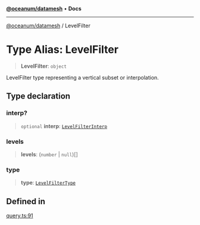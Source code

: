 [**@oceanum/datamesh**](../README.md) • **Docs**

***

[@oceanum/datamesh](../README.md) / LevelFilter

# Type Alias: LevelFilter

> **LevelFilter**: `object`

LevelFilter type representing a vertical subset or interpolation.

## Type declaration

### interp?

> `optional` **interp**: [`LevelFilterInterp`](../enumerations/LevelFilterInterp.md)

### levels

> **levels**: (`number` \| `null`)[]

### type

> **type**: [`LevelFilterType`](../enumerations/LevelFilterType.md)

## Defined in

[query.ts:91](https://github.com/oceanum-io/oceanum-js/blob/16e7839874a87c82d4c481b562840bf7ccac2d83/packages/datamesh/src/lib/query.ts#L91)
